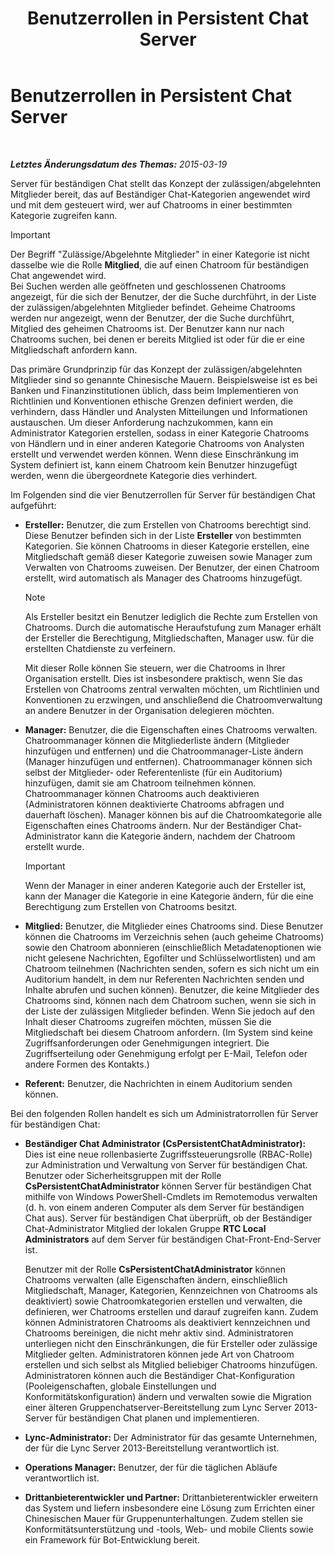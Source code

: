 ﻿---
title: Benutzerrollen in Persistent Chat Server
TOCTitle: Benutzerrollen in Persistent Chat Server
ms:assetid: 343a0563-9ca5-4ad0-b4f3-a72f1d7f1a81
ms:mtpsurl: https://technet.microsoft.com/de-de/library/JJ676774(v=OCS.15)
ms:contentKeyID: 49890700
ms.date: 05/19/2016
mtps_version: v=OCS.15
ms.translationtype: HT
---

# Benutzerrollen in Persistent Chat Server

 

_**Letztes Änderungsdatum des Themas:** 2015-03-19_

Server für beständigen Chat stellt das Konzept der zulässigen/abgelehnten Mitglieder bereit, das auf Beständiger Chat-Kategorien angewendet wird und mit dem gesteuert wird, wer auf Chatrooms in einer bestimmten Kategorie zugreifen kann.


> [!IMPORTANT]
> Der Begriff "Zulässige/Abgelehnte Mitglieder" in einer Kategorie ist nicht dasselbe wie die Rolle <STRONG>Mitglied</STRONG>, die auf einen Chatroom für beständigen Chat angewendet wird.<BR>Bei Suchen werden alle geöffneten und geschlossenen Chatrooms angezeigt, für die sich der Benutzer, der die Suche durchführt, in der Liste der zulässigen/abgelehnten Mitglieder befindet. Geheime Chatrooms werden nur angezeigt, wenn der Benutzer, der die Suche durchführt, Mitglied des geheimen Chatrooms ist. Der Benutzer kann nur nach Chatrooms suchen, bei denen er bereits Mitglied ist oder für die er eine Mitgliedschaft anfordern kann.



Das primäre Grundprinzip für das Konzept der zulässigen/abgelehnten Mitglieder sind so genannte Chinesische Mauern. Beispielsweise ist es bei Banken und Finanzinstitutionen üblich, dass beim Implementieren von Richtlinien und Konventionen ethische Grenzen definiert werden, die verhindern, dass Händler und Analysten Mitteilungen und Informationen austauschen. Um dieser Anforderung nachzukommen, kann ein Administrator Kategorien erstellen, sodass in einer Kategorie Chatrooms von Händlern und in einer anderen Kategorie Chatrooms von Analysten erstellt und verwendet werden können. Wenn diese Einschränkung im System definiert ist, kann einem Chatroom kein Benutzer hinzugefügt werden, wenn die übergeordnete Kategorie dies verhindert.

Im Folgenden sind die vier Benutzerrollen für Server für beständigen Chat aufgeführt:

  - **Ersteller:** Benutzer, die zum Erstellen von Chatrooms berechtigt sind. Diese Benutzer befinden sich in der Liste **Ersteller** von bestimmten Kategorien. Sie können Chatrooms in dieser Kategorie erstellen, eine Mitgliedschaft gemäß dieser Kategorie zuweisen sowie Manager zum Verwalten von Chatrooms zuweisen. Der Benutzer, der einen Chatroom erstellt, wird automatisch als Manager des Chatrooms hinzugefügt.
    

    > [!NOTE]
    > Als Ersteller besitzt ein Benutzer lediglich die Rechte zum Erstellen von Chatrooms. Durch die automatische Heraufstufung zum Manager erhält der Ersteller die Berechtigung, Mitgliedschaften, Manager usw. für die erstellten Chatdienste zu verfeinern.

    
    Mit dieser Rolle können Sie steuern, wer die Chatrooms in Ihrer Organisation erstellt. Dies ist insbesondere praktisch, wenn Sie das Erstellen von Chatrooms zentral verwalten möchten, um Richtlinien und Konventionen zu erzwingen, und anschließend die Chatroomverwaltung an andere Benutzer in der Organisation delegieren möchten.

  - **Manager:** Benutzer, die die Eigenschaften eines Chatrooms verwalten. Chatroommanager können die Mitgliederliste ändern (Mitglieder hinzufügen und entfernen) und die Chatroommanager-Liste ändern (Manager hinzufügen und entfernen). Chatroommanager können sich selbst der Mitglieder- oder Referentenliste (für ein Auditorium) hinzufügen, damit sie am Chatroom teilnehmen können. Chatroommanager können Chatrooms auch deaktivieren (Administratoren können deaktivierte Chatrooms abfragen und dauerhaft löschen). Manager können bis auf die Chatroomkategorie alle Eigenschaften eines Chatrooms ändern. Nur der Beständiger Chat-Administrator kann die Kategorie ändern, nachdem der Chatroom erstellt wurde.
    

    > [!IMPORTANT]
    > Wenn der Manager in einer anderen Kategorie auch der Ersteller ist, kann der Manager die Kategorie in eine Kategorie ändern, für die eine Berechtigung zum Erstellen von Chatrooms besitzt.



  - **Mitglied:** Benutzer, die Mitglieder eines Chatrooms sind. Diese Benutzer können die Chatrooms im Verzeichnis sehen (auch geheime Chatrooms) sowie den Chatroom abonnieren (einschließlich Metadatenoptionen wie nicht gelesene Nachrichten, Egofilter und Schlüsselwortlisten) und am Chatroom teilnehmen (Nachrichten senden, sofern es sich nicht um ein Auditorium handelt, in dem nur Referenten Nachrichten senden und Inhalte abrufen und suchen können). Benutzer, die keine Mitglieder des Chatrooms sind, können nach dem Chatroom suchen, wenn sie sich in der Liste der zulässigen Mitglieder befinden. Wenn Sie jedoch auf den Inhalt dieser Chatrooms zugreifen möchten, müssen Sie die Mitgliedschaft bei diesem Chatroom anfordern. (Im System sind keine Zugriffsanforderungen oder Genehmigungen integriert. Die Zugriffserteilung oder Genehmigung erfolgt per E-Mail, Telefon oder andere Formen des Kontakts.)

  - **Referent:** Benutzer, die Nachrichten in einem Auditorium senden können.

Bei den folgenden Rollen handelt es sich um Administratorrollen für Server für beständigen Chat:

  - **Beständiger Chat Administrator (CsPersistentChatAdministrator):** Dies ist eine neue rollenbasierte Zugriffssteuerungsrolle (RBAC-Rolle) zur Administration und Verwaltung von Server für beständigen Chat. Benutzer oder Sicherheitsgruppen mit der Rolle **CsPersistentChatAdministrator** können Server für beständigen Chat mithilfe von Windows PowerShell-Cmdlets im Remotemodus verwalten (d. h. von einem anderen Computer als dem Server für beständigen Chat aus). Server für beständigen Chat überprüft, ob der Beständiger Chat-Administrator Mitglied der lokalen Gruppe **RTC Local Administrators** auf dem Server für beständigen Chat-Front-End-Server ist.
    
    Benutzer mit der Rolle **CsPersistentChatAdministrator** können Chatrooms verwalten (alle Eigenschaften ändern, einschließlich Mitgliedschaft, Manager, Kategorien, Kennzeichnen von Chatrooms als deaktiviert) sowie Chatroomkategorien erstellen und verwalten, die definieren, wer Chatrooms erstellen und darauf zugreifen kann. Zudem können Administratoren Chatrooms als deaktiviert kennzeichnen und Chatrooms bereinigen, die nicht mehr aktiv sind. Administratoren unterliegen nicht den Einschränkungen, die für Ersteller oder zulässige Mitglieder gelten. Administratoren können jede Art von Chatroom erstellen und sich selbst als Mitglied beliebiger Chatrooms hinzufügen. Administratoren können auch die Beständiger Chat-Konfiguration (Pooleigenschaften, globale Einstellungen und Konformitätskonfiguration) ändern und verwalten sowie die Migration einer älteren Gruppenchatserver-Bereitstellung zum Lync Server 2013-Server für beständigen Chat planen und implementieren.

  - **Lync-Administrator:** Der Administrator für das gesamte Unternehmen, der für die Lync Server 2013-Bereitstellung verantwortlich ist.

  - **Operations Manager:** Benutzer, der für die täglichen Abläufe verantwortlich ist.

  - **Drittanbieterentwickler und Partner:** Drittanbieterentwickler erweitern das System und liefern insbesondere eine Lösung zum Errichten einer Chinesischen Mauer für Gruppenunterhaltungen. Zudem stellen sie Konformitätsunterstützung und -tools, Web- und mobile Clients sowie ein Framework für Bot-Entwicklung bereit.

